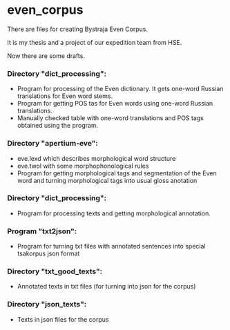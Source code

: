 # even_corpus
There are files for creating Bystraja Even Corpus.

It is my thesis and a project of our expedition team from HSE.

Now there are some drafts.

### Directory "dict_processing":
- Program for processing of the Even dictionary. It gets one-word Russian translations for Even word stems.
- Program for getting POS tas for Even words using one-word Russian translations.
- Manually checked table with one-word translations and POS tags obtained using the program.

### Directory "apertium-eve":
- eve.lexd which describes morphological word structure
- eve.twol with some morphophonological rules
- Program for getting morphological tags and segmentation of the Even word and turning morphological tags into usual gloss anotation

### Directory "dict_processing":
- Program for processing texts and getting morphological annotation.

### Program "txt2json":
- Program for turning txt files with annotated sentences into special tsakorpus json format

### Directory "txt_good_texts":
- Annotated texts in txt files (for turning into json for the corpus)

### Directory "json_texts":
- Texts in json files for the corpus
